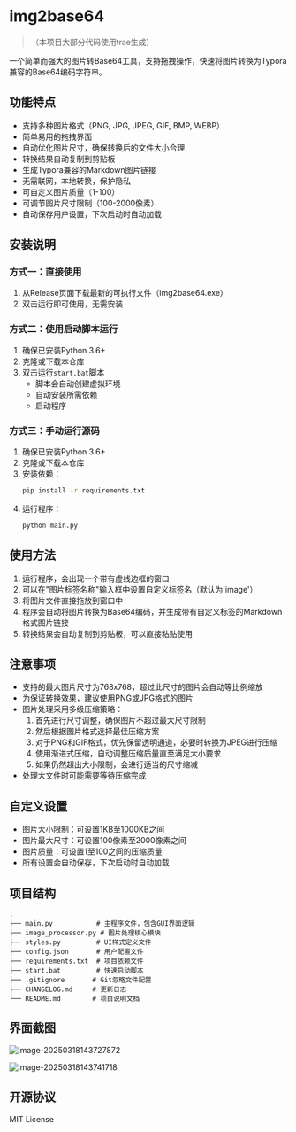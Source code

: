 # img2base64
> （本项目大部分代码使用trae生成）

一个简单而强大的图片转Base64工具，支持拖拽操作，快速将图片转换为Typora兼容的Base64编码字符串。

## 功能特点

- 支持多种图片格式（PNG, JPG, JPEG, GIF, BMP, WEBP）
- 简单易用的拖拽界面
- 自动优化图片尺寸，确保转换后的文件大小合理
- 转换结果自动复制到剪贴板
- 生成Typora兼容的Markdown图片链接
- 无需联网，本地转换，保护隐私
- 可自定义图片质量（1-100）
- 可调节图片尺寸限制（100-2000像素）
- 自动保存用户设置，下次启动时自动加载

## 安装说明

### 方式一：直接使用

1. 从Release页面下载最新的可执行文件（img2base64.exe）
2. 双击运行即可使用，无需安装

### 方式二：使用启动脚本运行

1. 确保已安装Python 3.6+
2. 克隆或下载本仓库
3. 双击运行`start.bat`脚本
   - 脚本会自动创建虚拟环境
   - 自动安装所需依赖
   - 启动程序

### 方式三：手动运行源码

1. 确保已安装Python 3.6+
2. 克隆或下载本仓库
3. 安装依赖：
   ```bash
   pip install -r requirements.txt
   ```
4. 运行程序：
   ```bash
   python main.py
   ```

## 使用方法

1. 运行程序，会出现一个带有虚线边框的窗口
2. 可以在"图片标签名称"输入框中设置自定义标签名（默认为'image'）
3. 将图片文件直接拖放到窗口中
4. 程序会自动将图片转换为Base64编码，并生成带有自定义标签的Markdown格式图片链接
5. 转换结果会自动复制到剪贴板，可以直接粘贴使用

## 注意事项

- 支持的最大图片尺寸为768x768，超过此尺寸的图片会自动等比例缩放
- 为保证转换效果，建议使用PNG或JPG格式的图片
- 图片处理采用多级压缩策略：
  1. 首先进行尺寸调整，确保图片不超过最大尺寸限制
  2. 然后根据图片格式选择最佳压缩方案
  3. 对于PNG和GIF格式，优先保留透明通道，必要时转换为JPEG进行压缩
  4. 使用渐进式压缩，自动调整压缩质量直至满足大小要求
  5. 如果仍然超出大小限制，会进行适当的尺寸缩减
- 处理大文件时可能需要等待压缩完成

## 自定义设置

- 图片大小限制：可设置1KB至1000KB之间
- 图片最大尺寸：可设置100像素至2000像素之间
- 图片质量：可设置1至100之间的压缩质量
- 所有设置会自动保存，下次启动时自动加载

## 项目结构

```
.
├── main.py           # 主程序文件，包含GUI界面逻辑
├── image_processor.py # 图片处理核心模块
├── styles.py         # UI样式定义文件
├── config.json       # 用户配置文件
├── requirements.txt  # 项目依赖文件
├── start.bat         # 快速启动脚本
├── .gitignore       # Git忽略文件配置
├── CHANGELOG.md     # 更新日志
└── README.md        # 项目说明文档
```

## 界面截图

![image-20250318143727872](https://cdn.jsdelivr.net/gh/qwerkilo/Image/typora/image-20250318143727872.png)

![image-20250318143741718](https://cdn.jsdelivr.net/gh/qwerkilo/Image/typora/image-20250318143741718.png)

## 开源协议

MIT License